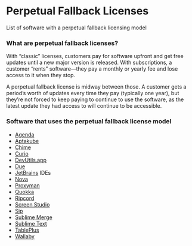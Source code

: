 # Perpetual Fallback Licenses

List of software with a perpetual fallback licensing model

### What are perpetual fallback licenses?

With “classic” licenses, customers pay for software upfront and get free updates until a new major version is released. With subscriptions, a customer “rents” software—they pay a monthly or yearly fee and lose access to it when they stop.

A perpetual fallback license is midway between those. A customer gets a period’s worth of updates every time they pay (typically one year), but they’re not forced to keep paying to continue to use the software, as the latest update they had access to will continue to be accessible.

### Software that uses the perpetual fallback license model

* [Agenda](https://agenda.com)
* [Aptakube](https://aptakube.com)
* [Chime](https://www.chimehq.com/)
* [Curio](https://www.zengobi.com/curio/)
* [DevUtils.app](https://devutils.app)
* [Due](https://www.dueapp.com)
* [JetBrains](https://www.jetbrains.com) IDEs
* [Nova](https://nova.app)
* [Proxyman](https://proxyman.io)
* [Quokka](https://quokkajs.com)
* [Ripcord](https://cancel.fm/ripcord/)
* [Screen Studio](https://screen.studio)
* [Sip](https://sipapp.io/)
* [Sublime Merge](https://www.sublimemerge.com/)
* [Sublime Text](https://www.sublimetext.com/)
* [TablePlus](https://tableplus.com)
* [Wallaby](https://wallabyjs.com)

